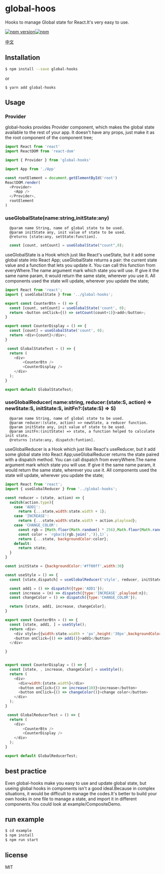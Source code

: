 # global-hoos

Hooks to manage Global state for React.It's very easy to use.

[![npm version](https://img.shields.io/npm/v/redux-simplifier.svg?style=flat-square)](https://www.npmjs.com/package/redux)[![npm](https://img.shields.io/npm/dm/redux-simplifier.svg)](https://www.npmjs.com/package/redux-simplifier)

[中文](./docs/zh-cn.md)

## Installation

```bash
$ npm install --save global-hooks
```

or

```
$ yarn add global-hooks
```

## Usage
### Provider
global-hooks provides Provider component, which makes the global state available to the rest of your app. It doesn't have any props, just make it as the root component of the component tree;
```js
import React from 'react'
import ReactDOM from 'react-dom'

import { Provider } from 'global-hooks'

import App from './App'

const rootElement = document.getElementById('root')
ReactDOM.render(
  <Provider>
    <App />
  </Provider>,
  rootElement
)
```

### useGlobalState(name:string,initState:any)
```
  @param name String, name of global state to be used.
  @param initState any, init value of state to be used.
  @returns [state:any, setState:function].
```
```js
  const [count, setCount] = useGlobalState("count",0);
```
useGlobalState is a Hook which just like React's useState, but it add some global state into React App; useGlobalState returns a pair: the current state value and a function that lets you update it. You can call this function from everyWhere.The name argument mark which state you will use. If give it the same name param, it would return the same state, wherever you use it. All components used the state will update, wherever you update the state;

```js
import React from 'react';
import { useGlobalState } from '../global-hooks';

export const CounterBtn = () => {
  const [count, setCount] = useGlobalState('count', 0);
  return <button onClick={() => setCount(count+1)}>add</button>;
}

export const CounterDisplay = () => {
  const [count] = useGlobalState('count', 0);
  return <div>{count}</div>;
}

 const GlobalStateTest = () => {
  return (
    <div>
        <CounterBtn />
        <CounterDisplay />
    </div>
  );
}

export default GlobalStateTest;

```

### useGlobalReducer( name:string, reducer:(state:S, action) => newState:S, initState:S, initFn?:(state:S) => S)
```
  @param name String, name of global state to be used.
  @param reducer:(state, action) => newState, a reducer function.
  @param initState any, init value of state to be used.
  @param initFn:(initState) => state, a function helped to calculate init state.
  @returns [state:any, dispatch:funtion].
```

useGlobalReducer is a Hook which just like React's useReducer, but it add some global state into React App;useGlobalReducer returns the state paired with a dispatch method. You can call dispatch from everyWhere.The name argument mark which state you will use. If give it the same name param, it would return the same state, wherever you use it. All components used the state will update, wherever you update the state;

```js
import React from 'react';
import { useGlobalReducer } from '../global-hooks';

const reducer = (state, action) => {
  switch(action.type){
    case 'ADD1':
      return {...state,width:state.width + 1};
    case 'INCREASE':
      return {...state,width:state.width + action.playload};
    case 'CHANGE_COLOR':
      const rgb = [Math.floor(Math.random() * 256),Math.floor(Math.random() * 256),Math.floor(Math.random() * 256)];
      const color = `rgba(${rgb.join(',')},1)`;
      return {...state, backgroundColor:color};
    default:
      return state;
  }
}

const initState = {backgroundColor:'#ff00ff',width:30}

const useStyle = () => {
  const [state,dispatch] = useGlobalReducer('style', reducer, initState);

  const add1 = () => dispatch({type:'ADD1'});
  const increase = (n) => dispatch({type:'INCREASE',playload:n});
  const changeColor = () => dispatch({type:'CHANGE_COLOR'});

  return [state, add1, increase, changeColor];
}

export const CounterBtn = () => {
  const [state, add1, ] = useStyle();
  return <div>
    <div style={{width:state.width + 'px',height:'30px',backgroundColor:state.backgroundColor,margin:'6px auto'}}></div>
    <button onClick={() => add1()}>add1</button>
  </div>

}


export const CounterDisplay = () => {
  const [state, , increase, changeColor] = useStyle();
  return (
    <div>
      <div>width:{state.width}</div>
      <button onClick={() => increase(10)}>increase</button>
      <button onClick={() => changeColor()}>change color</button>
    </div>
  );
}

 const GlobalReducerTest = () => {
  return (
    <div>
        <CounterBtn />
        <CounterDisplay />
    </div>
  );
}

export default GlobalReducerTest;
```
## best practice
Even global-hooks make you easy to use and update global state, but useing global hooks in components isn't a good ideal.Because in complex situations, it would be difficult to manage the codes.It's better to build your own hooks in one file to manage a state, and import it in different components.You could look at example/CompositeDemo.

## run example

```bash
$ cd example
$ npm install
$ npm run start
```

## license

MIT
